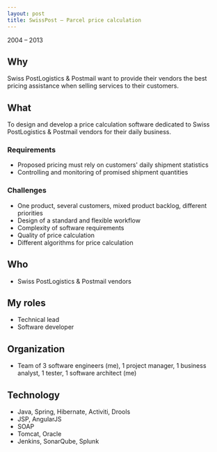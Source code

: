 ```yaml
---
layout: post
title: SwissPost – Parcel price calculation
---
```


2004 – 2013

## Why

Swiss PostLogistics & Postmail want to provide their vendors the best pricing assistance when selling services to their customers.

## What

To design and develop a price calculation software dedicated to Swiss PostLogistics & Postmail vendors for their daily business.

### Requirements

* Proposed pricing must rely on customers' daily shipment statistics
* Controlling and monitoring of promised shipment quantities

### Challenges

* One product, several customers, mixed product backlog, different priorities
* Design of a standard and flexible workflow
* Complexity of software requirements
* Quality of price calculation
* Different algorithms for price calculation

## Who

* Swiss PostLogistics & Postmail vendors

## My roles

* Technical lead
* Software developer

## Organization

* Team of 3 software engineers (me), 1 project manager, 1 business analyst, 1 tester, 1 software architect (me)

## Technology

* Java, Spring, Hibernate, Activiti, Drools
* JSP, AngularJS
* SOAP
* Tomcat, Oracle
* Jenkins, SonarQube, Splunk

